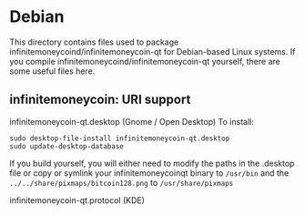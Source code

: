 
Debian
====================
This directory contains files used to package infinitemoneycoind/infinitemoneycoin-qt
for Debian-based Linux systems. If you compile infinitemoneycoind/infinitemoneycoin-qt yourself, there are some useful files here.

## infinitemoneycoin: URI support ##


infinitemoneycoin-qt.desktop  (Gnome / Open Desktop)
To install:

	sudo desktop-file-install infinitemoneycoin-qt.desktop
	sudo update-desktop-database

If you build yourself, you will either need to modify the paths in
the .desktop file or copy or symlink your infinitemoneycoinqt binary to `/usr/bin`
and the `../../share/pixmaps/bitcoin128.png` to `/usr/share/pixmaps`

infinitemoneycoin-qt.protocol (KDE)

